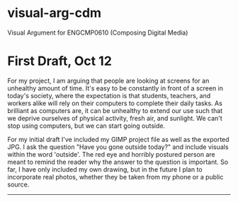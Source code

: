 # visual-arg-cdm
Visual Argument for ENGCMP0610 (Composing Digital Media)

<h1>First Draft, Oct 12</h1>
<p>For my project, I am arguing that people are looking at screens for an unhealthy amount of time. It's easy to be constantly in front of a screen in today's society, where the expectation is that students, teachers, and workers alike will rely on their computers to complete their daily tasks. As brilliant as computers are, it can be unhealthy to extend our use such that we deprive ourselves of physical activity, fresh air, and sunlight. We can't stop using computers, but we can start going outside. </p>

<p>For my initial draft I've included my GIMP project file as well as the exported JPG. I ask the question "Have you gone outside today?" and include visuals within the word 'outside'. The red eye and horribly postured person are meant to remind the reader why the answer to the question is important. So far, I have only included my own drawing, but in the future I plan to incorporate real photos, whether they be taken from my phone or a public source.</p>

<hr>
